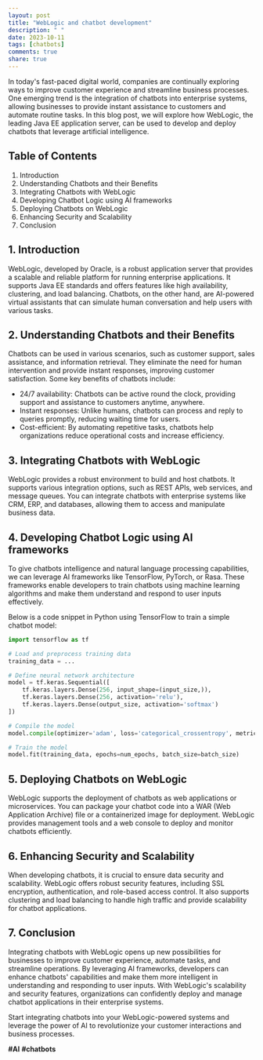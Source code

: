 ```yaml
---
layout: post
title: "WebLogic and chatbot development"
description: " "
date: 2023-10-11
tags: [chatbots]
comments: true
share: true
---
```


In today's fast-paced digital world, companies are continually exploring ways to improve customer experience and streamline business processes. One emerging trend is the integration of chatbots into enterprise systems, allowing businesses to provide instant assistance to customers and automate routine tasks. In this blog post, we will explore how WebLogic, the leading Java EE application server, can be used to develop and deploy chatbots that leverage artificial intelligence.

## Table of Contents
1. Introduction
2. Understanding Chatbots and their Benefits
3. Integrating Chatbots with WebLogic
4. Developing Chatbot Logic using AI frameworks
5. Deploying Chatbots on WebLogic
6. Enhancing Security and Scalability
7. Conclusion

## 1. Introduction
WebLogic, developed by Oracle, is a robust application server that provides a scalable and reliable platform for running enterprise applications. It supports Java EE standards and offers features like high availability, clustering, and load balancing. Chatbots, on the other hand, are AI-powered virtual assistants that can simulate human conversation and help users with various tasks.

## 2. Understanding Chatbots and their Benefits
Chatbots can be used in various scenarios, such as customer support, sales assistance, and information retrieval. They eliminate the need for human intervention and provide instant responses, improving customer satisfaction. Some key benefits of chatbots include:

- 24/7 availability: Chatbots can be active round the clock, providing support and assistance to customers anytime, anywhere.
- Instant responses: Unlike humans, chatbots can process and reply to queries promptly, reducing waiting time for users.
- Cost-efficient: By automating repetitive tasks, chatbots help organizations reduce operational costs and increase efficiency.

## 3. Integrating Chatbots with WebLogic
WebLogic provides a robust environment to build and host chatbots. It supports various integration options, such as REST APIs, web services, and message queues. You can integrate chatbots with enterprise systems like CRM, ERP, and databases, allowing them to access and manipulate business data.

## 4. Developing Chatbot Logic using AI frameworks
To give chatbots intelligence and natural language processing capabilities, we can leverage AI frameworks like TensorFlow, PyTorch, or Rasa. These frameworks enable developers to train chatbots using machine learning algorithms and make them understand and respond to user inputs effectively.

Below is a code snippet in Python using TensorFlow to train a simple chatbot model:

```python
import tensorflow as tf

# Load and preprocess training data
training_data = ...

# Define neural network architecture
model = tf.keras.Sequential([
    tf.keras.layers.Dense(256, input_shape=(input_size,)),
    tf.keras.layers.Dense(256, activation='relu'),
    tf.keras.layers.Dense(output_size, activation='softmax')
])

# Compile the model
model.compile(optimizer='adam', loss='categorical_crossentropy', metrics=['accuracy'])

# Train the model
model.fit(training_data, epochs=num_epochs, batch_size=batch_size)
```

## 5. Deploying Chatbots on WebLogic
WebLogic supports the deployment of chatbots as web applications or microservices. You can package your chatbot code into a WAR (Web Application Archive) file or a containerized image for deployment. WebLogic provides management tools and a web console to deploy and monitor chatbots efficiently.

## 6. Enhancing Security and Scalability
When developing chatbots, it is crucial to ensure data security and scalability. WebLogic offers robust security features, including SSL encryption, authentication, and role-based access control. It also supports clustering and load balancing to handle high traffic and provide scalability for chatbot applications.

## 7. Conclusion
Integrating chatbots with WebLogic opens up new possibilities for businesses to improve customer experience, automate tasks, and streamline operations. By leveraging AI frameworks, developers can enhance chatbots' capabilities and make them more intelligent in understanding and responding to user inputs. With WebLogic's scalability and security features, organizations can confidently deploy and manage chatbot applications in their enterprise systems.

Start integrating chatbots into your WebLogic-powered systems and leverage the power of AI to revolutionize your customer interactions and business processes.

**#AI** **#chatbots**